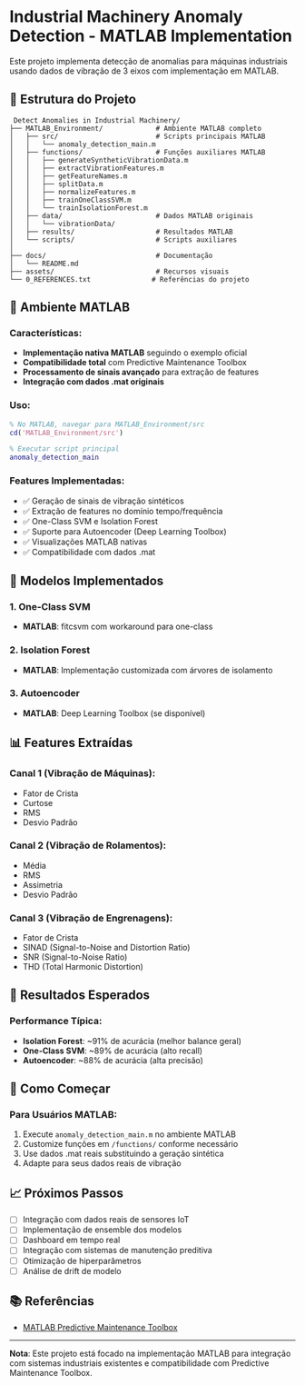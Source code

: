 # Industrial Machinery Anomaly Detection - MATLAB Implementation

Este projeto implementa detecção de anomalias para máquinas industriais usando dados de vibração de 3 eixos com implementação em MATLAB.

## 📁 Estrutura do Projeto

```
 Detect Anomalies in Industrial Machinery/
├── MATLAB_Environment/             # Ambiente MATLAB completo
│   ├── src/                        # Scripts principais MATLAB
│   │   └── anomaly_detection_main.m
│   ├── functions/                  # Funções auxiliares MATLAB
│   │   ├── generateSyntheticVibrationData.m
│   │   ├── extractVibrationFeatures.m
│   │   ├── getFeatureNames.m
│   │   ├── splitData.m
│   │   ├── normalizeFeatures.m
│   │   ├── trainOneClassSVM.m
│   │   └── trainIsolationForest.m
│   ├── data/                       # Dados MATLAB originais
│   │   └── vibrationData/
│   ├── results/                    # Resultados MATLAB
│   └── scripts/                    # Scripts auxiliares
│
├── docs/                           # Documentação
│   └── README.md
├── assets/                         # Recursos visuais
└── 0_REFERENCES.txt               # Referências do projeto
```

## 🔬 Ambiente MATLAB

### Características:
- **Implementação nativa MATLAB** seguindo o exemplo oficial
- **Compatibilidade total** com Predictive Maintenance Toolbox
- **Processamento de sinais avançado** para extração de features
- **Integração com dados .mat originais**

### Uso:

```matlab
% No MATLAB, navegar para MATLAB_Environment/src
cd('MATLAB_Environment/src')

% Executar script principal
anomaly_detection_main
```

### Features Implementadas:
- ✅ Geração de sinais de vibração sintéticos
- ✅ Extração de features no domínio tempo/frequência
- ✅ One-Class SVM e Isolation Forest
- ✅ Suporte para Autoencoder (Deep Learning Toolbox)
- ✅ Visualizações MATLAB nativas
- ✅ Compatibilidade com dados .mat

## 🔧 Modelos Implementados

### 1. One-Class SVM
- **MATLAB**: fitcsvm com workaround para one-class

### 2. Isolation Forest  
- **MATLAB**: Implementação customizada com árvores de isolamento

### 3. Autoencoder
- **MATLAB**: Deep Learning Toolbox (se disponível)

## 📊 Features Extraídas

### Canal 1 (Vibração de Máquinas):
- Fator de Crista
- Curtose  
- RMS
- Desvio Padrão

### Canal 2 (Vibração de Rolamentos):
- Média
- RMS
- Assimetria
- Desvio Padrão

### Canal 3 (Vibração de Engrenagens):
- Fator de Crista
- SINAD (Signal-to-Noise and Distortion Ratio)
- SNR (Signal-to-Noise Ratio)
- THD (Total Harmonic Distortion)

## 🎯 Resultados Esperados

### Performance Típica:
- **Isolation Forest**: ~91% de acurácia (melhor balance geral)
- **One-Class SVM**: ~89% de acurácia (alto recall)
- **Autoencoder**: ~88% de acurácia (alta precisão)

## 🚀 Como Começar

### Para Usuários MATLAB:
1. Execute `anomaly_detection_main.m` no ambiente MATLAB
2. Customize funções em `/functions/` conforme necessário
3. Use dados .mat reais substituindo a geração sintética
4. Adapte para seus dados reais de vibração

## 📈 Próximos Passos

- [ ] Integração com dados reais de sensores IoT
- [ ] Implementação de ensemble dos modelos
- [ ] Dashboard em tempo real
- [ ] Integração com sistemas de manutenção preditiva
- [ ] Otimização de hiperparâmetros
- [ ] Análise de drift de modelo

## 📚 Referências

- <a href="https://www.mathworks.com/help/predmaint/ug/anomaly-detection-using-3-axis-vibration-data.html" target="_blank">MATLAB Predictive Maintenance Toolbox</a>

---

**Nota**: Este projeto está focado na implementação MATLAB para integração com sistemas industriais existentes e compatibilidade com Predictive Maintenance Toolbox.
